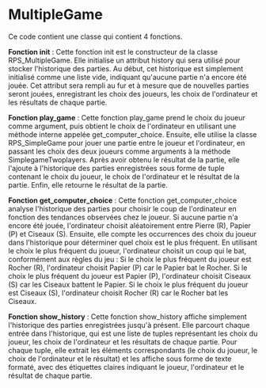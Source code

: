# MultipleGame

Ce code contient une classe qui contient 4 fonctions.

__Fonction init__ : Cette fonction init est le constructeur de la classe RPS_MultipleGame. Elle initialise un attribut history qui sera utilisé pour stocker l'historique des parties. Au début, cet historique est simplement initialisé comme une liste vide, indiquant qu'aucune partie n'a encore été jouée. Cet attribut sera rempli au fur et à mesure que de nouvelles parties seront jouées, enregistrant les choix des joueurs, les choix de l'ordinateur et les résultats de chaque partie.

__Fonction play_game__ : Cette fonction play_game prend le choix du joueur comme argument, puis obtient le choix de l'ordinateur en utilisant une méthode interne appelée get_computer_choice. Ensuite, elle utilise la classe RPS_SimpleGame pour jouer une partie entre le joueur et l'ordinateur, en passant les choix des deux joueurs comme arguments à la méthode SimplegameTwoplayers. Après avoir obtenu le résultat de la partie, elle l'ajoute à l'historique des parties enregistrées sous forme de tuple contenant le choix du joueur, le choix de l'ordinateur et le résultat de la partie. Enfin, elle retourne le résultat de la partie.

__Fonction get_computer_choice__ : Cette fonction get_computer_choice analyse l'historique des parties pour choisir le coup de l'ordinateur en fonction des tendances observées chez le joueur. Si aucune partie n'a encore été jouée, l'ordinateur choisit aléatoirement entre Pierre (R), Papier (P) et Ciseaux (S).
Ensuite, elle compte les occurrences des choix du joueur dans l'historique pour déterminer quel choix est le plus fréquent.
En utilisant le choix le plus fréquent du joueur, l'ordinateur choisit un coup qui le bat, conformément aux règles du jeu :
    Si le choix le plus fréquent du joueur est Rocher (R), l'ordinateur choisit Papier (P) car le Papier bat le Rocher.
    Si le choix le plus fréquent du joueur est Papier (P), l'ordinateur choisit Ciseaux (S) car les Ciseaux battent le Papier.
    Si le choix le plus fréquent du joueur est Ciseaux (S), l'ordinateur choisit Rocher (R) car le Rocher bat les Ciseaux.

__Fonction show_history__ : Cette fonction show_history affiche simplement l'historique des parties enregistrées jusqu'à présent. Elle parcourt chaque entrée dans l'historique, qui est une liste de tuples représentant les choix du joueur, les choix de l'ordinateur et les résultats de chaque partie. Pour chaque tuple, elle extrait les éléments correspondants (le choix du joueur, le choix de l'ordinateur et le résultat) et les affiche sous forme de texte formaté, avec des étiquettes claires indiquant le joueur, l'ordinateur et le résultat de chaque partie.
